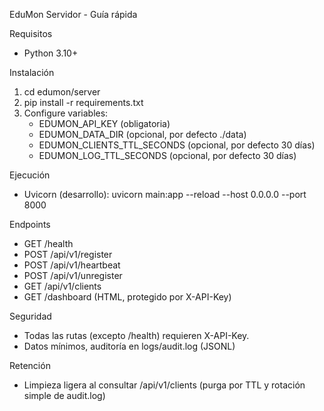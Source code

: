 EduMon Servidor - Guía rápida

Requisitos
- Python 3.10+

Instalación
1) cd edumon/server
2) pip install -r requirements.txt
3) Configure variables:
   - EDUMON_API_KEY (obligatoria)
   - EDUMON_DATA_DIR (opcional, por defecto ./data)
   - EDUMON_CLIENTS_TTL_SECONDS (opcional, por defecto 30 días)
   - EDUMON_LOG_TTL_SECONDS (opcional, por defecto 30 días)

Ejecución
- Uvicorn (desarrollo):
  uvicorn main:app --reload --host 0.0.0.0 --port 8000

Endpoints
- GET /health
- POST /api/v1/register
- POST /api/v1/heartbeat
- POST /api/v1/unregister
- GET /api/v1/clients
- GET /dashboard (HTML, protegido por X-API-Key)

Seguridad
- Todas las rutas (excepto /health) requieren X-API-Key.
- Datos mínimos, auditoría en logs/audit.log (JSONL)

Retención
- Limpieza ligera al consultar /api/v1/clients (purga por TTL y rotación simple de audit.log)
